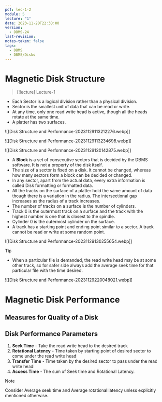 ```yaml
---
pdf: lec-1-2
module: 5
lecture: "1"
date: 2023-11-28T22:38:00
version:
  - DBMS-24
last-revision: 
notes-taken: false
tags:
  - DBMS
  - DBMS/Disks
---
```

# Magnetic Disk Structure
> [!lecture] Lecture-1

- Each Sector is a logical division rather than a physical division.
- Sector is the smallest unit of data that can be read or write.
- At any time, only one read write head is active, though all the heads rotate at the same time.
- A platter has two surfaces.

![[Disk Structure and Performance-20231129113212276.webp]]

![[Disk Structure and Performance-20231129113234698.webp]]

![[Disk Structure and Performance-20231129120142875.webp]]

- A **Block** is a set of consecutive sectors that is decided by the DBMS software. It is not a property of the disk itself.
- The size of a sector is fixed on a disk. It cannot be changed, whereas how many sectors form a block can be decided or changed.
- In any sector, apart from the actual data, every extra information is called Disk formatting or formatted data.
- All the tracks on the surface of a platter hold the same amount of data though there is a variation in the radius. The intersectional gap increases as the radius of a track increases.
- The number of tracks on a surface is the number of cylinders.
- Track 0 is the outermost track on a surface and the track with the highest number is one that is closest to the spindle.
- Cylinder 0 is the outermost cylinder on the surface.
- A track has a starting point and ending point similar to a sector. A track cannot be read or write at some random point.

![[Disk Structure and Performance-20231129130255654.webp]]

> [!tip] 
> - When a particular file is demanded, the read write head may be at some other track, so for safer side always add the average seek time for that particular file with the time desired.

![[Disk Structure and Performance-20231129220048021.webp]]

# Magnetic Disk Performance

## Measures for Quality of a Disk

## Disk Performance Parameters

1. **Seek Time** - Take the read write head to the desired track
2. **Rotational Latency** - Time taken by starting point of desired sector to come under the read write head
3. **Transfer Time** - Time taken by the desired sector to pass under the read write head
4. **Access Time** - The sum of Seek time and Rotational Latency.


> [!note] 
> Consider Average seek time and Average rotational latency unless explicitly mentioned otherwise.

